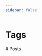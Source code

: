 ```yaml
---
sidebar: false
---
```


# Tags
<Tags :pages="this.$site.pages"/>
# Posts
<Articles :pages="this.$site.pages"/>
